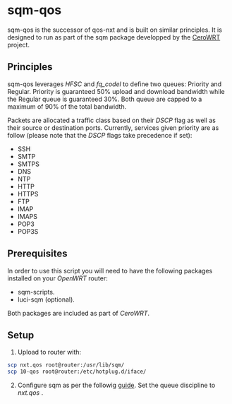 sqm-qos
=======

sqm-qos is the successor of qos-nxt and is built on similar principles. It is designed to run as part of the sqm package developped by the [CeroWRT](https://github.com/dtaht) project.

## Principles

sqm-qos leverages *HFSC* and *fq_codel* to define two queues: Priority and Regular. Priority is guaranteed 50% upload and download bandwidth while the Regular queue is guaranteed 30%. Both queue are capped to a maximum of 90% of the total bandwidth.

Packets are allocated a traffic class based on their *DSCP* flag as well as their source or destination ports. 
Currently, services given priority are as follow (please note that the *DSCP* flags take precedence if set):

- SSH
- SMTP
- SMTPS
- DNS
- NTP
- HTTP
- HTTPS
- FTP
- IMAP
- IMAPS
- POP3
- POP3S

## Prerequisites

In order to use this script you will need to have the following packages installed on your *OpenWRT* router:

- sqm-scripts.
- luci-sqm (optional).

Both packages are included as part of *CeroWRT*.

## Setup

1) Upload to router with:

```bash
scp nxt.qos root@router:/usr/lib/sqm/
scp 10-qos root@router:/etc/hotplug.d/iface/
```

2) Configure sqm as per the followig [guide](http://www.bufferbloat.net/projects/cerowrt/wiki/Setting_up_SQM_for_CeroWrt_310). Set the queue discipline to *nxt.qos* .
